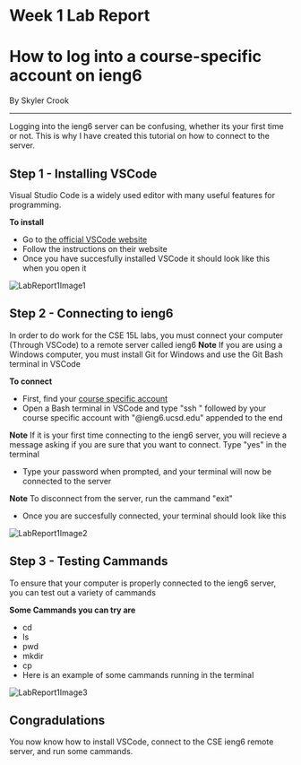 # Week 1 Lab Report
# How to log into a course-specific account on ieng6
By Skyler Crook
***
Logging into the ieng6 server can be confusing, whether its your first time or not. This is why I have created this tutorial on how to connect to the server.
## Step 1 - Installing VSCode
Visual Studio Code is a widely used editor with many useful features for programming.

**To install**
* Go to [the official VSCode website](https://code.visualstudio.com/)
* Follow the instructions on their website
* Once you have succesfully installed VSCode it should look like this when you open it

![LabReport1Image1](https://user-images.githubusercontent.com/105748004/212146281-2a6c437b-6505-440a-ac8f-8483e3c662d2.png)


## Step 2 - Connecting to ieng6
In order to do work for the CSE 15L labs, you must connect your computer (Through VSCode) to a remote server called ieng6
**Note** If you are using a Windows computer, you must install Git for Windows and use the Git Bash terminal in VSCode

**To connect**
* First, find your [course specific account](https://sdacs.ucsd.edu/~icc/index.php)
* Open a Bash terminal in VSCode and type "ssh " followed by your course specific account with "@ieng6.ucsd.edu" appended to the end

**Note** If it is your first time connecting to the ieng6 server, you will recieve a message asking if you are sure that you want to connect. Type "yes" in the terminal
* Type your password when prompted, and your terminal will now be connected to the server

**Note** To disconnect from the server, run the cammand "exit"
* Once you are succesfully connected, your terminal should look like this

![LabReport1Image2](https://user-images.githubusercontent.com/105748004/212149440-cc45231c-dbad-47b7-8738-c4597743923d.png)


## Step 3 - Testing Cammands
To ensure that your computer is properly connected to the ieng6 server, you can test out a variety of cammands

**Some Cammands you can try are**
* cd
* ls
* pwd
* mkdir
* cp
* Here is an example of some cammands running in the terminal

![LabReport1Image3](https://user-images.githubusercontent.com/105748004/212150259-3ae1e41f-ce88-4e8e-bd42-c18df233b1a8.png)


## Congradulations
You now know how to install VSCode, connect to the CSE ieng6 remote server, and run some cammands.

